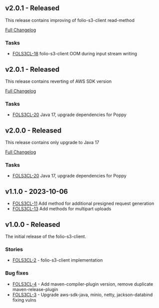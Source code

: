 ## v2.0.1 - Released
This release contains improving of folio-s3-client read-method

[Full Changelog](https://github.com/folio-org/folio-s3-client/compare/v2.0.1...v2.0.2)

### Tasks
* [FOLS3CL-18](https://issues.folio.org/browse/FOLS3CL-18) folio-s3-client OOM during input stream writing


## v2.0.1 - Released
This release contains reverting of AWS SDK version

[Full Changelog](https://github.com/folio-org/folio-s3-client/compare/v2.0.0...v2.0.1)

### Tasks
* [FOLS3CL-20](https://issues.folio.org/browse/FOLS3CL-20) Java 17, upgrade dependencies for Poppy

## v2.0.0 - Released
This release contains only upgrade to Java 17

[Full Changelog](https://github.com/folio-org/folio-s3-client/compare/v1.1.0...v2.0.0)

### Tasks
* [FOLS3CL-20](https://issues.folio.org/browse/FOLS3CL-20) Java 17, upgrade dependencies for Poppy

## v1.1.0 - 2023-10-06
* [FOLS3CL-11](https://issues.folio.org/browse/FOLS3CL-11) Add method for additional presigned request generation
* [FOLS3CL-13](https://issues.folio.org/browse/FOLS3CL-13) Add methods for multipart uploads

## v1.0.0 - Released
The initial release of the folio-s3-client.

### Stories
* [FOLS3CL-2](https://issues.folio.org/browse/FOLS3CL-2) - folio-s3-client implementation

### Bug fixes
* [FOLS3CL-4](https://issues.folio.org/browse/FOLS3CL-4) - Add maven-compiler-plugin version, remove duplicate maven-release-plugin
* [FOLS3CL-3](https://issues.folio.org/browse/FOLS3CL-3) - Upgrade aws-sdk-java, minio, netty, jackson-databind fixing vulns